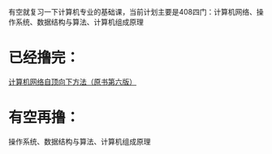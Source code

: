 有空就复习一下计算机专业的基础课，当前计划主要是408四门：计算机网络、操作系统、数据结构与算法、计算机组成原理

# 已经撸完：

[计算机网络自顶向下方法（原书第六版）](/计算机网络自顶向下方法（原书第六版）)

# 有空再撸：

操作系统、数据结构与算法、计算机组成原理